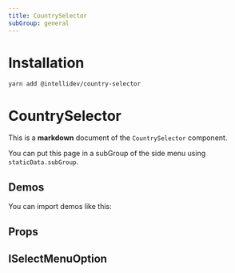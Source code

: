 ```yaml
---
title: CountrySelector
subGroup: general
---
```


# Installation

`yarn add @intellidev/country-selector`

# CountrySelector

This is a **markdown** document of the `CountrySelector` component.

You can put this page in a subGroup of the side menu using `staticData.subGroup`.

## Demos

You can import demos like this:

<Demo src="./demos/demo1.tsx" />

## Props

<TsInfo src="./ICountrySelectorProps.ts" name="ICountrySelectorProps" />

<FileText src="./ICountrySelectorProps.ts" syntax="ts" />

## ISelectMenuOption

<TsInfo src="./ISelectMenuOption.ts" name="ISelectMenuOption" />

<FileText src="./ISelectMenuOption.ts" syntax="ts" />
